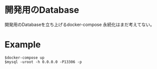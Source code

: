 # 開発用のDatabase
開発用のDatabaseを立ち上げるdocker-compose
永続化はまだ考えてない。

# Example

```
$docker-compose up
$mysql -uroot -h 0.0.0.0 -P13306 -p
```


